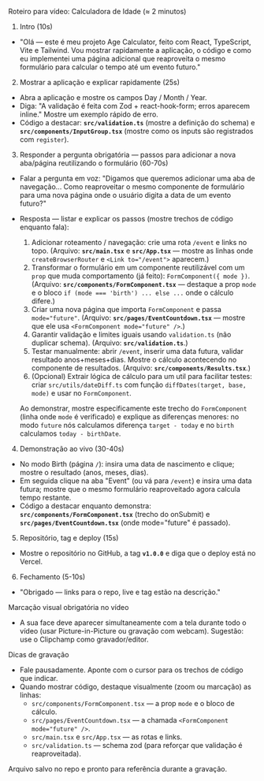 Roteiro para vídeo: Calculadora de Idade (≈ 2 minutos)

1) Intro (10s)
- "Olá — este é meu projeto Age Calculator, feito com React, TypeScript, Vite e Tailwind. Vou mostrar rapidamente a aplicação, o código e como eu implementei uma página adicional que reaproveita o mesmo formulário para calcular o tempo até um evento futuro."

2) Mostrar a aplicação e explicar rapidamente (25s)
- Abra a aplicação e mostre os campos Day / Month / Year.
- Diga: "A validação é feita com Zod + react-hook-form; erros aparecem inline." Mostre um exemplo rápido de erro.
- Código a destacar: **`src/validation.ts`** (mostre a definição do schema) e **`src/components/InputGroup.tsx`** (mostre como os inputs são registrados com `register`).

3) Responder a pergunta obrigatória — passos para adicionar a nova aba/página reutilizando o formulário (60-70s)
- Falar a pergunta em voz: "Digamos que queremos adicionar uma aba de navegação... Como reaproveitar o mesmo componente de formulário para uma nova página onde o usuário digita a data de um evento futuro?"
- Resposta — listar e explicar os passos (mostre trechos de código enquanto fala):
	1. Adicionar roteamento / navegação: crie uma rota `/event` e links no topo. (Arquivo: **`src/main.tsx`** e **`src/App.tsx`** — mostre as linhas onde `createBrowserRouter` e `<Link to="/event">` aparecem.)
	2. Transformar o formulário em um componente reutilizável com um `prop` que muda comportamento (já feito): `FormComponent({ mode })`. (Arquivo: **`src/components/FormComponent.tsx`** — destaque a prop `mode` e o bloco `if (mode === 'birth') ... else ...` onde o cálculo difere.)
	3. Criar uma nova página que importa `FormComponent` e passa `mode="future"`. (Arquivo: **`src/pages/EventCountdown.tsx`** — mostre que ele usa `<FormComponent mode="future" />`.)
	4. Garantir validação e limites iguais usando `validation.ts` (não duplicar schema). (Arquivo: **`src/validation.ts`**.)
	5. Testar manualmente: abrir `/event`, inserir uma data futura, validar resultado anos+meses+dias. Mostre o cálculo acontecendo no componente de resultados. (Arquivo: **`src/components/Results.tsx`**.)
	6. (Opcional) Extrair lógica de cálculo para um util para facilitar testes: criar `src/utils/dateDiff.ts` com função `diffDates(target, base, mode)` e usar no `FormComponent`.

	Ao demonstrar, mostre especificamente este trecho do `FormComponent` (linha onde `mode` é verificado) e explique as diferenças menores: no modo `future` nós calculamos diferença `target - today` e no `birth` calculamos `today - birthDate`.

4) Demonstração ao vivo (30-40s)
- No modo Birth (página `/`): insira uma data de nascimento e clique; mostre o resultado (anos, meses, dias).
- Em seguida clique na aba "Event" (ou vá para `/event`) e insira uma data futura; mostre que o mesmo formulário reaproveitado agora calcula tempo restante.
- Código a destacar enquanto demonstra: **`src/components/FormComponent.tsx`** (trecho do onSubmit) e **`src/pages/EventCountdown.tsx`** (onde mode="future" é passado).

5) Repositório, tag e deploy (15s)
- Mostre o repositório no GitHub, a tag **`v1.0.0`** e diga que o deploy está no Vercel.

6) Fechamento (5-10s)
- "Obrigado — links para o repo, live e tag estão na descrição."

Marcação visual obrigatória no vídeo
- A sua face deve aparecer simultaneamente com a tela durante todo o vídeo (usar Picture-in-Picture ou gravação com webcam). Sugestão: use o Clipchamp como gravador/editor.

Dicas de gravação
- Fale pausadamente. Aponte com o cursor para os trechos de código que indicar.
- Quando mostrar código, destaque visualmente (zoom ou marcação) as linhas:
	- `src/components/FormComponent.tsx` — a prop `mode` e o bloco de cálculo.
	- `src/pages/EventCountdown.tsx` — a chamada `<FormComponent mode="future" />`.
	- `src/main.tsx` e `src/App.tsx` — as rotas e links.
	- `src/validation.ts` — schema zod (para reforçar que validação é reaproveitada).

Arquivo salvo no repo e pronto para referência durante a gravação.
